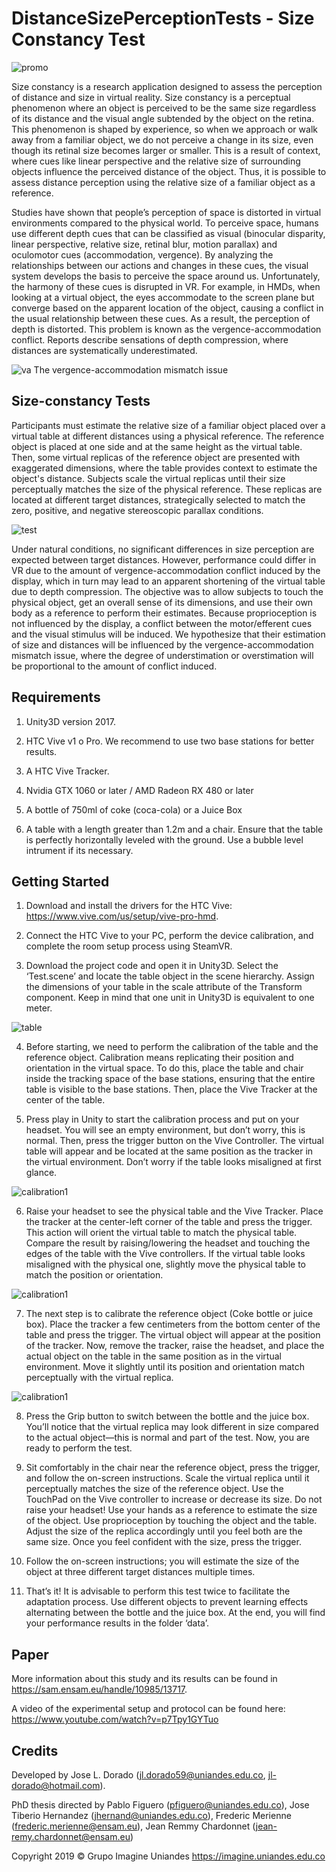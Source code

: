 # DistanceSizePerceptionTests - Size Constancy Test

![promo](imgs/0.png)

Size constancy is a research application designed to assess the perception of distance and size in virtual reality. Size constancy is a perceptual phenomenon where an object is perceived to be the same size regardless of its distance and the visual angle subtended by the object on the retina. This phenomenon is shaped by experience, so when we approach or walk away from a familiar object, we do not perceive a change in its size, even though its retinal size becomes larger or smaller. This is a result of context, where cues like linear perspective and the relative size of surrounding objects influence the perceived distance of the object. Thus, it is possible to assess distance perception using the relative size of a familiar object as a reference.

Studies have shown that people’s perception of space is distorted in virtual environments compared to the physical world. To perceive space, humans use different depth cues that can be classified as visual (binocular disparity, linear perspective, relative size, retinal blur, motion parallax) and oculomotor cues (accommodation, vergence). By analyzing the relationships between our actions and changes in these cues, the visual system develops the basis to perceive the space around us. Unfortunately, the harmony of these cues is disrupted in VR. For example, in HMDs, when looking at a virtual object, the eyes accommodate to the screen plane but converge based on the apparent location of the object, causing a conflict in the usual relationship between these cues. As a result, the perception of depth is distorted. This problem is known as the vergence-accommodation conflict. Reports describe sensations of depth compression, where distances are systematically underestimated.

![va](imgs/1.png)
The vergence-accommodation mismatch issue

## Size-constancy Tests

Participants must estimate the relative size of a familiar object placed over a virtual table at different distances using a physical reference. The reference object is placed at one side and at the same height as the virtual table. Then, some virtual replicas of the reference object are presented with exaggerated dimensions, where the table provides context to estimate the object's distance. Subjects scale the virtual replicas until their size perceptually matches the size of the physical reference. These replicas are located at different target distances, strategically selected to match the zero, positive, and negative stereoscopic parallax conditions.

![test](imgs/2.png)

Under natural conditions, no significant differences in size perception are expected between target distances. However, performance could differ in VR due to the amount of vergence-accommodation conflict induced by the display, which in turn may lead to an apparent shortening of the virtual table due to depth compression. The objective was to allow subjects to touch the physical object, get an overall sense of its dimensions, and use their own body as a reference to perform their estimates. Because proprioception is not influenced by the display, a conflict between the motor/efferent cues and the visual stimulus will be induced. We hypothesize that their estimation of size and distances will be influenced by the vergence-accommodation mismatch issue, where the degree of understimation or overstimation will be proportional to the amount of conflict induced.

## Requirements

1. Unity3D version 2017.

2. HTC Vive v1 o Pro. We recommend to use two base stations for better results.

3. A HTC Vive Tracker. 

4. Nvidia GTX 1060 or later / AMD Radeon RX 480 or later

5. A bottle of 750ml of coke (coca-cola) or a Juice Box

6. A table with a length greater than 1.2m and a chair. Ensure that the table is perfectly horizontally leveled with the ground. Use a bubble level intrument if its necessary.

## Getting Started 

1. Download and install the drivers for the HTC Vive: https://www.vive.com/us/setup/vive-pro-hmd.

2. Connect the HTC Vive to your PC, perform the device calibration, and complete the room setup process using SteamVR.

3. Download the project code and open it in Unity3D. Select the ‘Test.scene’ and locate the table object in the scene hierarchy. Assign the dimensions of your table in the scale attribute of the Transform component. Keep in mind that one unit in Unity3D is equivalent to one meter.

![table](imgs/3.png)

4. Before starting, we need to perform the calibration of the table and the reference object. Calibration means replicating their position and orientation in the virtual space. To do this, place the table and chair inside the tracking space of the base stations, ensuring that the entire table is visible to the base stations. Then, place the Vive Tracker at the center of the table.

5. Press play in Unity to start the calibration process and put on your headset. You will see an empty environment, but don’t worry, this is normal. Then, press the trigger button on the Vive Controller. The virtual table will appear and be located at the same position as the tracker in the virtual environment. Don’t worry if the table looks misaligned at first glance.

![calibration1](imgs/4.png)

6. Raise your headset to see the physical table and the Vive Tracker. Place the tracker at the center-left corner of the table and press the trigger. This action will orient the virtual table to match the physical table. Compare the result by raising/lowering the headset and touching the edges of the table with the Vive controllers. If the virtual table looks misaligned with the physical one, slightly move the physical table to match the position or orientation.

![calibration1](imgs/5.png)

7. The next step is to calibrate the reference object (Coke bottle or juice box). Place the tracker a few centimeters from the bottom center of the table and press the trigger. The virtual object will appear at the position of the tracker. Now, remove the tracker, raise the headset, and place the actual object on the table in the same position as in the virtual environment. Move it slightly until its position and orientation match perceptually with the virtual replica.

![calibration1](imgs/6.png)

8. Press the Grip button to switch between the bottle and the juice box. You’ll notice that the virtual replica may look different in size compared to the actual object—this is normal and part of the test. Now, you are ready to perform the test.

9. Sit comfortably in the chair near the reference object, press the trigger, and follow the on-screen instructions. Scale the virtual replica until it perceptually matches the size of the reference object. Use the TouchPad on the Vive controller to increase or decrease its size. Do not raise your headset! Use your hands as a reference to estimate the size of the object. Use proprioception by touching the object and the table. Adjust the size of the replica accordingly until you feel both are the same size. Once you feel confident with the size, press the trigger.

10. Follow the on-screen instructions; you will estimate the size of the object at three different target distances multiple times.

11. That’s it! It is advisable to perform this test twice to facilitate the adaptation process. Use different objects to prevent learning effects alternating between the bottle and the juice box. At the end, you will find your performance results in the folder ‘data’. 

## Paper

More information about this study and its results can be found in https://sam.ensam.eu/handle/10985/13717. 

A video of the experimental setup and protocol can be found here: https://www.youtube.com/watch?v=p7Tpy1GYTuo

## Credits

Developed by Jose L. Dorado (jl.dorado59@uniandes.edu.co,  jl-dorado@hotmail.com). 

PhD thesis directed by Pablo Figuero (pfiguero@uniandes.edu.co), Jose Tiberio Hernandez (jhernand@uniandes.edu.co), Frederic Merienne (frederic.merienne@ensam.eu), Jean Remmy Chardonnet (jean-remy.chardonnet@ensam.eu)

Copyright 2019 © Grupo Imagine Uniandes
https://imagine.uniandes.edu.co